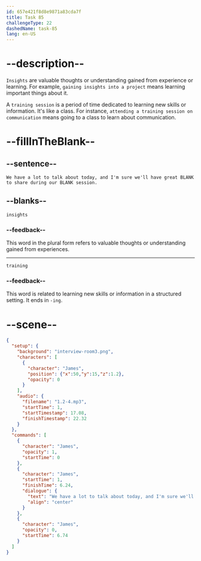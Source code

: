 ```yaml
---
id: 657e421f8d8e9871a83cda7f
title: Task 85
challengeType: 22
dashedName: task-85
lang: en-US
---
```


<!--
AUDIO REFERENCE:
James: We have a lot to talk about today, and I'm sure we'll have great insights to share during our training session.
-->

# --description--

`Insights` are valuable thoughts or understanding gained from experience or learning. For example, `gaining insights into a project` means learning important things about it. 

A `training session` is a period of time dedicated to learning new skills or information. It's like a class. For instance, `attending a training session on communication` means going to a class to learn about communication.

# --fillInTheBlank--

## --sentence--

`We have a lot to talk about today, and I'm sure we'll have great BLANK to share during our BLANK session.`

## --blanks--

`insights`

### --feedback--

This word in the plural form refers to valuable thoughts or understanding gained from experiences.

---

`training`

### --feedback--

This word is related to learning new skills or information in a structured setting. It ends in `-ing`.

# --scene--

```json
{
  "setup": {
    "background": "interview-room3.png",
    "characters": [
      {
        "character": "James",
        "position": {"x":50,"y":15,"z":1.2},
        "opacity": 0
      }
    ],
    "audio": {
      "filename": "1.2-4.mp3",
      "startTime": 1,
      "startTimestamp": 17.08,
      "finishTimestamp": 22.32
    }
  },
  "commands": [
    {
      "character": "James",
      "opacity": 1,
      "startTime": 0
    },
    {
      "character": "James",
      "startTime": 1,
      "finishTime": 6.24,
      "dialogue": {
        "text": "We have a lot to talk about today, and I'm sure we'll have great insights to share during our training session.",
        "align": "center"
      }
    },
    {
      "character": "James",
      "opacity": 0,
      "startTime": 6.74
    }
  ]
}
```
